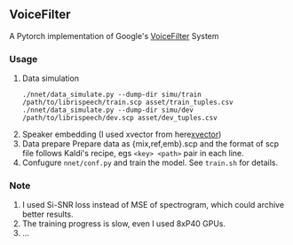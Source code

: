 ## VoiceFilter

A Pytorch implementation of Google's [VoiceFilter](https://arxiv.org/abs/1810.04826) System

### Usage

1. Data simulation
    ```shell
    ./nnet/data_simulate.py --dump-dir simu/train /path/to/librispeech/train.scp asset/train_tuples.csv
    ./nnet/data_simulate.py --dump-dir simu/dev /path/to/librispeech/dev.scp asset/dev_tuples.csv
    ```
2. Speaker embedding (I used xvector from here[xvector](http://kaldi-asr.org/models/m7))
3. Data prepare
    Prepare data as {mix,ref,emb}.scp and the format of scp file follows Kaldi's recipe, egs `<key> <path>` pair in each line.
4. Confugure `nnet/conf.py` and train the model. See `train.sh` for details.


### Note

1. I used Si-SNR loss instead of MSE of spectrogram, which could archive better results.
2. The training progress is slow, even I used 8xP40 GPUs.
3. ...